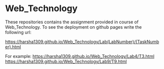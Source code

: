 # Web_Technology

These repositories contains the assignment provided in course of Web_Technology.
To see the deployment on github pages write the following url:

https://harsha1309.github.io/Web_Technology/Lab(LabNumber)/(TaskNumber).html

For example: https://harsha1309.github.io/Web_Technology/Lab4/T3.html
             https://harsha1309.github.io/Web_Technology/Lab9/T9.html
